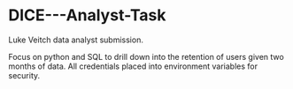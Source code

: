 # DICE---Analyst-Task

Luke Veitch data analyst submission.

Focus on python and SQL to drill down into the retention of users given two months of data. All credentials placed into environment variables for security. 
